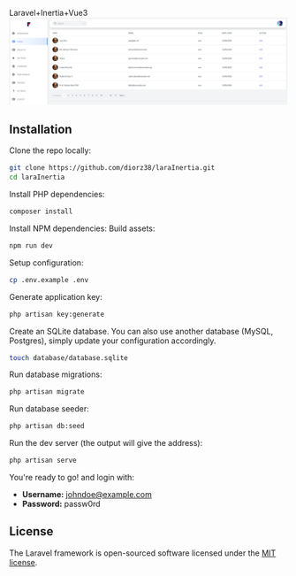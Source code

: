 Laravel+Inertia+Vue3
<img src="https://raw.githubusercontent.com/diorz38/laraInertia/af56b1847573738211b22b3f6407c7e1511204fd/screenshoots/ss1.png?token=ABF4DVNH35BLGVFA42Y275LBWYLHU" alt="Users Page">

## Installation

Clone the repo locally:

```sh
git clone https://github.com/diorz38/laraInertia.git
cd laraInertia
```

Install PHP dependencies:

```sh
composer install
```

Install NPM dependencies:
Build assets:

```sh
npm run dev
```

Setup configuration:

```sh
cp .env.example .env
```

Generate application key:

```sh
php artisan key:generate
```

Create an SQLite database. You can also use another database (MySQL, Postgres), simply update your configuration accordingly.

```sh
touch database/database.sqlite
```

Run database migrations:

```sh
php artisan migrate
```

Run database seeder:

```sh
php artisan db:seed
```

Run the dev server (the output will give the address):

```sh
php artisan serve
```
You're ready to go! and login with:

- **Username:** johndoe@example.com
- **Password:** passw0rd

## License

The Laravel framework is open-sourced software licensed under the [MIT license](https://opensource.org/licenses/MIT).
